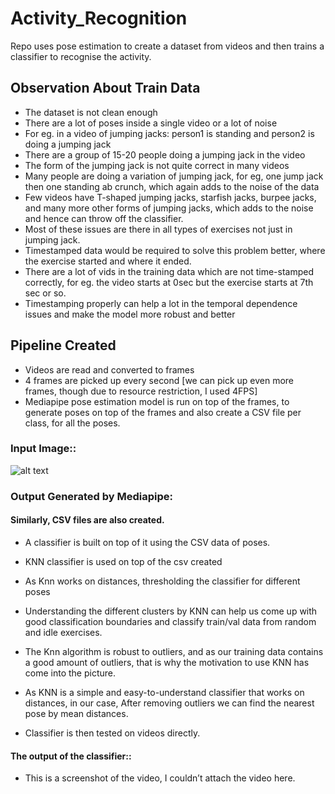 # Activity_Recognition

Repo uses pose estimation to create a dataset from videos and then trains a classifier to recognise the activity.

## Observation About Train Data

* The dataset is not clean enough
* There are a lot of poses inside a single video or a lot of noise
* For eg. in a video of jumping jacks:  person1 is standing and person2 is doing a jumping jack
* There are a group of 15-20 people doing a jumping jack in the video
* The form of the jumping jack is not quite correct in many videos
* Many people are doing a variation of jumping jack, for eg, one jump jack then one standing ab crunch, which again adds to the noise of the data
* Few videos have T-shaped jumping jacks, starfish jacks, burpee jacks, and many more other forms of jumping jacks, which adds to the noise and hence can throw off the classifier.
* Most of these issues are there in all types of exercises not just in jumping jack.
* Timestamped data would be required to solve this problem better, where the exercise started and where it ended.
* There are a lot of vids in the training data which are not time-stamped correctly, for eg. the video starts at 0sec but the exercise starts at 7th sec or so.
* Timestamping properly can help a lot in the temporal dependence issues and make the model more robust and better


## Pipeline Created

* Videos are read and converted to frames
* 4 frames are picked up every second [we can pick up even more frames, though due to resource restriction, I used 4FPS]
* Mediapipe pose estimation model is run on top of the frames, to generate poses on top of the frames and also create a CSV file per class, for all the poses.

### Input Image:: 

![alt text]([(https://github.com/pratyushlohumi26/Activity_Recognition/blob/main/input-frame.png])?raw=true)

### Output Generated by Mediapipe:




#### Similarly, CSV files are also created.

* A classifier is built on top of it using the CSV data of poses.
* KNN classifier is used on top of the csv created
* As Knn works on distances, thresholding the classifier for different poses 
* Understanding the different clusters by KNN can help us come up with good classification boundaries and classify train/val data from random and idle exercises.
* The Knn algorithm is robust to outliers, and as our training data contains a good amount of outliers, that is why the motivation to use KNN has come into the picture.
* As KNN is a simple and easy-to-understand classifier that works on distances, in our case, After removing outliers we can find the nearest pose by mean distances.

* Classifier is then tested on videos directly.

#### The output of the classifier::





* This is a screenshot of the video, I couldn’t attach the video here.

